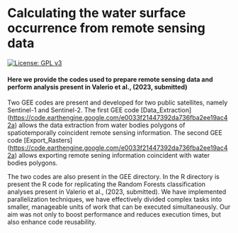 # Calculating the water surface occurrence from remote sensing data

[![License: GPL v3](https://img.shields.io/badge/License-GPLv3-blue.svg)](https://www.gnu.org/licenses/gpl-3.0)

#### Here we provide the codes used to prepare remote sensing data and perform analysis present in Valerio et al., (2023, submitted)

Two GEE codes are present and developed for two public satellites, namely Sentinel-1 and Sentinel-2.
The first GEE code [Data_Extraction] (https://code.earthengine.google.com/e0033f21447392da736fba2ee19ac42a) allows the data extraction from water bodies polygons of spatiotemporally coincident remote sensing information.
The second GEE code [Export_Rasters] (https://code.earthengine.google.com/e0033f21447392da736fba2ee19ac42a) allows exporting remote sening information coincident with water bodies polygons.

The two codes are also present in the GEE directory.
In the R directory is present the R code for replicating the Random Forests classification analyses present in Valerio et al., (2023, submitted). 
We have implemented parallelization techniques, we have effectively divided complex tasks into smaller, manageable units of work that can be executed simultaneously. Our aim was not only to boost performance and reduces execution times, but also enhance code reusability.
